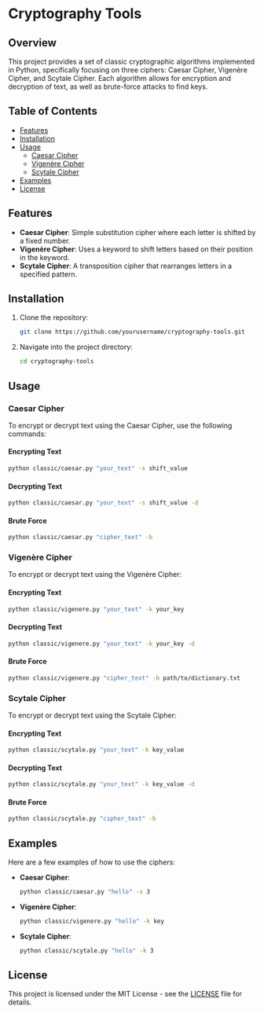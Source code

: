 # Cryptography Tools

## Overview

This project provides a set of classic cryptographic algorithms implemented in Python, specifically focusing on three ciphers: Caesar Cipher, Vigenère Cipher, and Scytale Cipher. Each algorithm allows for encryption and decryption of text, as well as brute-force attacks to find keys.

## Table of Contents

- [Features](#features)
- [Installation](#installation)
- [Usage](#usage)
  - [Caesar Cipher](#caesar-cipher)
  - [Vigenère Cipher](#vigenère-cipher)
  - [Scytale Cipher](#scytale-cipher)
- [Examples](#examples)
- [License](#license)

## Features

- **Caesar Cipher**: Simple substitution cipher where each letter is shifted by a fixed number.
- **Vigenère Cipher**: Uses a keyword to shift letters based on their position in the keyword.
- **Scytale Cipher**: A transposition cipher that rearranges letters in a specified pattern.

## Installation

1. Clone the repository:
   ```bash
   git clone https://github.com/yourusername/cryptography-tools.git
   ```
2. Navigate into the project directory:
   ```bash
   cd cryptography-tools
   ```

## Usage

### Caesar Cipher

To encrypt or decrypt text using the Caesar Cipher, use the following commands:

#### Encrypting Text
```bash
python classic/caesar.py "your_text" -s shift_value
```

#### Decrypting Text
```bash
python classic/caesar.py "your_text" -s shift_value -d
```

#### Brute Force
```bash
python classic/caesar.py "cipher_text" -b
```

### Vigenère Cipher

To encrypt or decrypt text using the Vigenère Cipher:

#### Encrypting Text
```bash
python classic/vigenere.py "your_text" -k your_key
```

#### Decrypting Text
```bash
python classic/vigenere.py "your_text" -k your_key -d
```

#### Brute Force
```bash
python classic/vigenere.py "cipher_text" -b path/to/dictionary.txt
```

### Scytale Cipher

To encrypt or decrypt text using the Scytale Cipher:

#### Encrypting Text
```bash
python classic/scytale.py "your_text" -k key_value
```

#### Decrypting Text
```bash
python classic/scytale.py "your_text" -k key_value -d
```

#### Brute Force
```bash
python classic/scytale.py "cipher_text" -b
```

## Examples

Here are a few examples of how to use the ciphers:

- **Caesar Cipher**:
  ```bash
  python classic/caesar.py "hello" -s 3
  ```
  

- **Vigenère Cipher**:
  ```bash
  python classic/vigenere.py "hello" -k key
  ```
  

- **Scytale Cipher**:
  ```bash
  python classic/scytale.py "hello" -k 3
  ```
  

## License

This project is licensed under the MIT License - see the [LICENSE](LICENSE) file for details.
